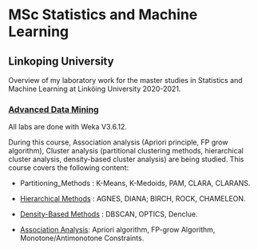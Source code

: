 # MSc Statistics and Machine Learning
## Linkoping University
Overview of my laboratory work for the master studies in Statistics and Machine Learning at Linköing University 2020-2021.


### [Advanced Data Mining](https://github.com/zahrajalilpour292/LIU/tree/main/Advanced%20Data%20Mining)

All labs are done with Weka V3.6.12.

During this course, Association analysis (Apriori principle, FP grow algorithm), Cluster analysis (partitional clustering methods, hierarchical cluster analysis, density-based cluster analysis) are being studied.
This course covers the following content:

* Partitioning_Methods : K-Means, K-Medoids, PAM, CLARA, CLARANS.

* [Hierarchical Methods](#Hierarchical_Methods) : AGNES, DIANA; BIRCH, ROCK, CHAMELEON.

* [Density-Based Methods](#Density_Based_Methods) : DBSCAN, OPTICS, Denclue.

* [Association Analysis](#Association_Analysis): Apriori algorithm, FP-grow Algorithm, Monotone/Antimonotone Constraints.

